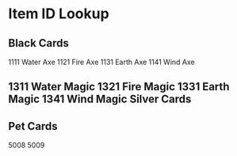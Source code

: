 Item ID Lookup
=====
Black Cards
-----
1111 Water Axe
1121 Fire Axe
1131 Earth Axe
1141 Wind Axe


1311 Water Magic
1321 Fire Magic
1331 Earth Magic
1341 Wind Magic
Silver Cards
-----
Pet Cards
-----
5008
5009
